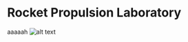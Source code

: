 # Rocket Propulsion Laboratory

aaaaah
![alt text](https://github.com/dibachi/portfolio/tree/main/Rocket%20Propulsion%20Laboratory/photos/Full_System.jpg?raw=true)
